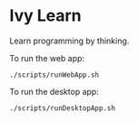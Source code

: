 # Ivy Learn

Learn programming by thinking.

To run the web app:

```
./scripts/runWebApp.sh
```

To run the desktop app:

```
./scripts/runDesktopApp.sh
```